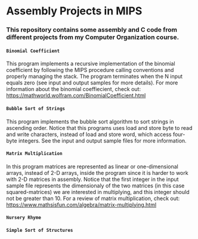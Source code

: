 # Assembly Projects in MIPS

### This repository contains some assembly and C code from different projects from my Computer Organization course.
 
#### `Binomial Coefficient`

This program implements a recursive implementation of the binomial coefficient by following the MIPS procedure calling conventions and properly managing the stack. The program terminates when the N input equals zero (see input and output samples for more details). For more information about the binomial coeffiecient, check out: https://mathworld.wolfram.com/BinomialCoefficient.html

#### `Bubble Sort of Strings`

This program implements the bubble sort algorithm to sort strings in ascending order. Notice that this programs uses load and store byte to read and write characters, instead of load and store word, which access four-byte integers. See the input and output sample files for more information.

#### `Matrix Multiplication`

In this program matrices are represented as linear or one-dimensional arrays, instead of 2-D arrays, inside the program since it is harder to work with 2-D matrices in assembly. Notice that the first integer in the input sample file represents the dimensionaly of the two matrices (in this case squared-matrices) we are interested in multiplying, and this integer should not be greater than 10. For a review of matrix multiplication, check out: https://www.mathsisfun.com/algebra/matrix-multiplying.html

#### `Nursery Rhyme`

#### `Simple Sort of Structures`
